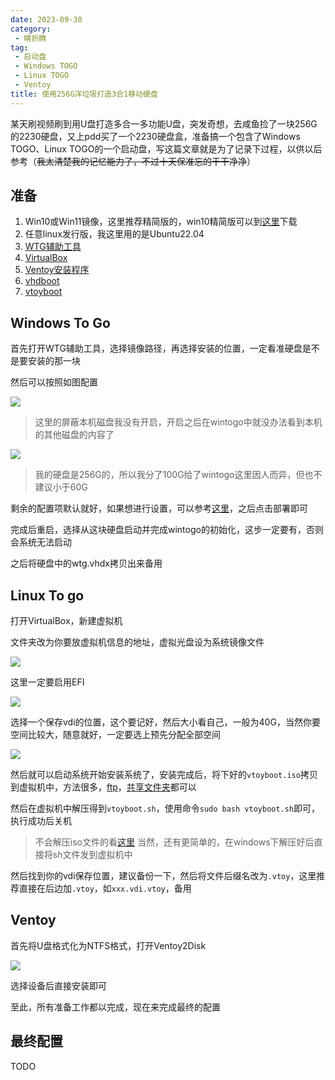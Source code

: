 ```yaml
---
date: 2023-09-30
category:
 - 瞎折腾
tag:
 - 启动盘
 - Windows TOGO
 - Linux TOGO
 - Ventoy
title: 使用256G洋垃圾打造3合1移动硬盘
---
```


某天刷视频刷到用U盘打造多合一多功能U盘，突发奇想，去咸鱼捡了一块256G的2230硬盘，又上pdd买了一个2230硬盘盒，准备搞一个包含了Windows TOGO、Linux TOGO的一个启动盘，写这篇文章就是为了记录下过程，以供以后参考（~~我太清楚我的记忆能力了，不过十天保准忘的干干净净~~）

## 准备

1. Win10或Win11镜像，这里推荐精简版的，win10精简版可以到[这里](https://blog.upx8.com/2477)下载
2. 任意linux发行版，我这里用的是Ubuntu22.04
3. [WTG辅助工具](https://bbs.luobotou.org/forum.php?mod=viewthread&tid=6098)
4. [VirtualBox](https://www.virtualbox.org/wiki/Downloads)
5. [Ventoy安装程序](https://www.ventoy.net/cn/download.html)
6. [vhdboot](https://github.com/ventoy/vhdiso/releases)
7. [vtoyboot](https://github.com/ventoy/vtoyboot/releases)

## Windows To Go

首先打开WTG辅助工具，选择镜像路径，再选择安装的位置，一定看准硬盘是不是要安装的那一块

然后可以按照如图配置

![](https://image.zekee.top/blog/20231102233852.png)
> 这里的屏蔽本机磁盘我没有开启，开启之后在wintogo中就没办法看到本机的其他磁盘的内容了

![](https://image.zekee.top/blog/20231102234312.png)
> 我的硬盘是256G的，所以我分了100G给了wintogo这里因人而异，但也不建议小于60G

剩余的配置项默认就好，如果想进行设置，可以参考[这里](https://bbs.luobotou.org/forum.php?mod=viewthread&tid=6098)，之后点击部署即可

完成后重启，选择从这块硬盘启动并完成wintogo的初始化，这步一定要有，否则会系统无法启动

之后将硬盘中的wtg.vhdx拷贝出来备用

## Linux To go

打开VirtualBox，新建虚拟机

文件夹改为你要放虚拟机信息的地址，虚拟光盘设为系统镜像文件

![](https://image.zekee.top/blog/20231102235358.png)

这里一定要启用EFI

![](https://image.zekee.top/blog/20231102235527.png)

选择一个保存vdi的位置，这个要记好，然后大小看自己，一般为40G，当然你要空间比较大，随意就好，一定要选上预先分配全部空间

![](https://image.zekee.top/blog/20231102235701.png)

然后就可以启动系统开始安装系统了，安装完成后，将下好的`vtoyboot.iso`拷贝到虚拟机中，方法很多，[ftp](https://blog.csdn.net/qq997404392/article/details/79611606)，[共享文件夹](https://zhuanlan.zhihu.com/p/389629976)都可以

然后在虚拟机中解压得到`vtoyboot.sh`，使用命令`sudo bash vtoyboot.sh`即可，执行成功后关机

> 不会解压iso文件的看[这里](https://blog.csdn.net/qq_44073614/article/details/125678356)
> 当然，还有更简单的，在windows下解压好后直接将sh文件发到虚拟机中

然后找到你的vdi保存位置，建议备份一下，然后将文件后缀名改为`.vtoy`，这里推荐直接在后边加`.vtoy`，如`xxx.vdi.vtoy`，备用

## Ventoy

首先将U盘格式化为NTFS格式，打开Ventoy2Disk

![](https://image.zekee.top/blog/20231103001437.png)

选择设备后直接安装即可

至此，所有准备工作都以完成，现在来完成最终的配置

## 最终配置

TODO